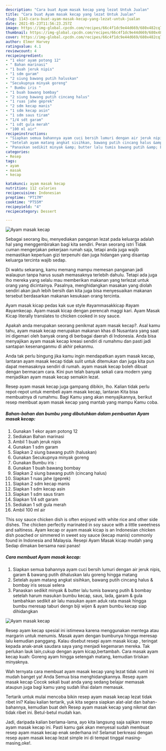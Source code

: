 ```yaml
---
description: "Cara buat Ayam masak kecap yang lezat Untuk Jualan"
title: "Cara buat Ayam masak kecap yang lezat Untuk Jualan"
slug: 1143-cara-buat-ayam-masak-kecap-yang-lezat-untuk-jualan
date: 2021-05-23T11:56:23.257Z
image: https://img-global.cpcdn.com/recipes/66c4f1dc9e44d669/680x482cq70/ayam-masak-kecap-foto-resep-utama.jpg
thumbnail: https://img-global.cpcdn.com/recipes/66c4f1dc9e44d669/680x482cq70/ayam-masak-kecap-foto-resep-utama.jpg
cover: https://img-global.cpcdn.com/recipes/66c4f1dc9e44d669/680x482cq70/ayam-masak-kecap-foto-resep-utama.jpg
author: Elmer Harvey
ratingvalue: 4.1
reviewcount: 4
recipeingredient:
- "1 ekor ayam potong 12"
- " Bahan marinasi"
- "1 buah jeruk nipis"
- "1 sdm garam"
- "2 siung bawang putih haluskan"
- "Secukupnya minyak goreng"
- " Bumbu iris "
- "1 buah bawang bombay"
- "2 siung bawang putih cincang halus"
- "1 ruas jahe geprek"
- "2 sdm kecap manis"
- "1 sdm kecap asin"
- "1 sdm saus tiram"
- "1/4 sdt garam"
- "1 sdt gula merah"
- "100 ml air"
recipeinstructions:
- "Siapkan semua bahannya ayam cuci bersih lumuri dengan air jeruk nipis, garam &amp; bawang putih dihaluskan lalu goreng hingga matang"
- "Setelah ayam matang angkat sisihkan, bawang putih cincang halus &amp; bombay iris sesuai selera"
- "Panaskan sedikit minyak &amp; butter lalu tumis bawang putih &amp; bombay setelah harum masukan bumbu kecap, saus, lada, garam &amp; gula tambahkan sedikit air lalu masukan ayam aduk rata masak hingga bumbu meresap taburi dengn biji wijen &amp; ayam bumbu kecap siap dihidangkan"
categories:
- Resep
tags:
- ayam
- masak
- kecap

katakunci: ayam masak kecap 
nutrition: 112 calories
recipecuisine: Indonesian
preptime: "PT17M"
cooktime: "PT55M"
recipeyield: "4"
recipecategory: Dessert

---
```



![Ayam masak kecap](https://img-global.cpcdn.com/recipes/66c4f1dc9e44d669/680x482cq70/ayam-masak-kecap-foto-resep-utama.jpg)

Sebagai seorang ibu, menyediakan panganan lezat pada keluarga adalah hal yang menggembirakan bagi kita sendiri. Peran seorang istri Tidak cuman mengerjakan pekerjaan rumah saja, tetapi anda juga wajib memastikan keperluan gizi terpenuhi dan juga hidangan yang disantap keluarga tercinta wajib sedap.

Di waktu  sekarang, kamu memang mampu memesan panganan jadi walaupun tanpa harus susah memasaknya terlebih dahulu. Tetapi ada juga lho mereka yang selalu mau memberikan makanan yang terlezat untuk orang yang dicintainya. Pasalnya, menghidangkan masakan yang diolah sendiri akan jauh lebih bersih dan kita juga bisa menyesuaikan makanan tersebut berdasarkan makanan kesukaan orang tercinta. 

Ayam masak kicap pedas kak sue style #ayammasakkicap #ayam #ayamkecap. Ayam masak kicap dengan perencah maggi kari. Ayam Masak Kicap literally translates to chicken cooked in soy sauce.

Apakah anda merupakan seorang penikmat ayam masak kecap?. Asal kamu tahu, ayam masak kecap merupakan makanan khas di Nusantara yang saat ini digemari oleh banyak orang di berbagai daerah di Indonesia. Anda bisa menyajikan ayam masak kecap kreasi sendiri di rumahmu dan pasti jadi santapan kesenanganmu di akhir pekanmu.

Anda tak perlu bingung jika kamu ingin mendapatkan ayam masak kecap, lantaran ayam masak kecap tidak sulit untuk ditemukan dan juga kita pun dapat memasaknya sendiri di rumah. ayam masak kecap boleh dibuat dengan bermacam cara. Kini pun telah banyak sekali cara modern yang menjadikan ayam masak kecap semakin lezat.

Resep ayam masak kecap juga gampang dibikin, lho. Kalian tidak perlu repot-repot untuk membeli ayam masak kecap, lantaran Kita bisa membuatnya di rumahmu. Bagi Kamu yang akan menyajikannya, berikut resep membuat ayam masak kecap yang mantab yang mampu Kamu coba.

<!--inarticleads1-->

##### Bahan-bahan dan bumbu yang dibutuhkan dalam pembuatan Ayam masak kecap:

1. Gunakan 1 ekor ayam potong 12
1. Sediakan  Bahan marinasi
1. Ambil 1 buah jeruk nipis
1. Gunakan 1 sdm garam
1. Siapkan 2 siung bawang putih (haluskan)
1. Gunakan Secukupnya minyak goreng
1. Gunakan  Bumbu iris :
1. Gunakan 1 buah bawang bombay
1. Siapkan 2 siung bawang putih (cincang halus)
1. Siapkan 1 ruas jahe (geprek)
1. Siapkan 2 sdm kecap manis
1. Siapkan 1 sdm kecap asin
1. Siapkan 1 sdm saus tiram
1. Siapkan 1/4 sdt garam
1. Sediakan 1 sdt gula merah
1. Ambil 100 ml air


This soy sauce chicken dish is often enjoyed with white rice and other side dishes. The chicken perfectly marinated in soy sauce with a little sweetness and saltiness. Ayam kecap or ayam masak kicap is an Indonesian chicken dish poached or simmered in sweet soy sauce (kecap manis) commonly found in Indonesia and Malaysia. Resepi Ayam Masak kicap mudah yang Sedap dimakan bersama nasi panas! 

<!--inarticleads2-->

##### Cara membuat Ayam masak kecap:

1. Siapkan semua bahannya ayam cuci bersih lumuri dengan air jeruk nipis, garam &amp; bawang putih dihaluskan lalu goreng hingga matang
1. Setelah ayam matang angkat sisihkan, bawang putih cincang halus &amp; bombay iris sesuai selera
1. Panaskan sedikit minyak &amp; butter lalu tumis bawang putih &amp; bombay setelah harum masukan bumbu kecap, saus, lada, garam &amp; gula tambahkan sedikit air lalu masukan ayam aduk rata masak hingga bumbu meresap taburi dengn biji wijen &amp; ayam bumbu kecap siap dihidangkan
<img src="//assets-global.cpcdn.com/assets/icons/button_play-2c75c40dde080a61004c1f40b05d8f140eaff45d7e9e6481dc71c63d2e7c4909.png" alt="Ayam masak kecap">

Resep ayam kecap spesial ini istimewa karena menggunakan mentega atau margarin untuk menumis. Masak ayam dengan bumbunya hingga meresap lalu kemudian panggang. Kalau disebut resepi ayam masak kicap , teringat kepada anak-anak saudara saya yang menjadi kegemaran mereka. Tak perlukan lauk lain,cukup dengan ayam kicap,bertambah. Cara masak ayam kecap kuah: Goreng ayam hingga setengah matang, kemudian tiriskan minyaknya. 

Wah ternyata cara membuat ayam masak kecap yang lezat tidak rumit ini mudah banget ya! Anda Semua bisa menghidangkannya. Resep ayam masak kecap Cocok sekali buat anda yang sedang belajar memasak ataupun juga bagi kamu yang sudah lihai dalam memasak.

Tertarik untuk mulai mencoba bikin resep ayam masak kecap lezat tidak ribet ini? Kalau kalian tertarik, yuk kita segera siapkan alat-alat dan bahan-bahannya, kemudian buat deh Resep ayam masak kecap yang nikmat dan tidak ribet ini. Betul-betul mudah kan. 

Jadi, daripada kalian berlama-lama, ayo kita langsung saja sajikan resep ayam masak kecap ini. Pasti kamu gak akan menyesal sudah membuat resep ayam masak kecap enak sederhana ini! Selamat berkreasi dengan resep ayam masak kecap lezat simple ini di tempat tinggal masing-masing,oke!.

